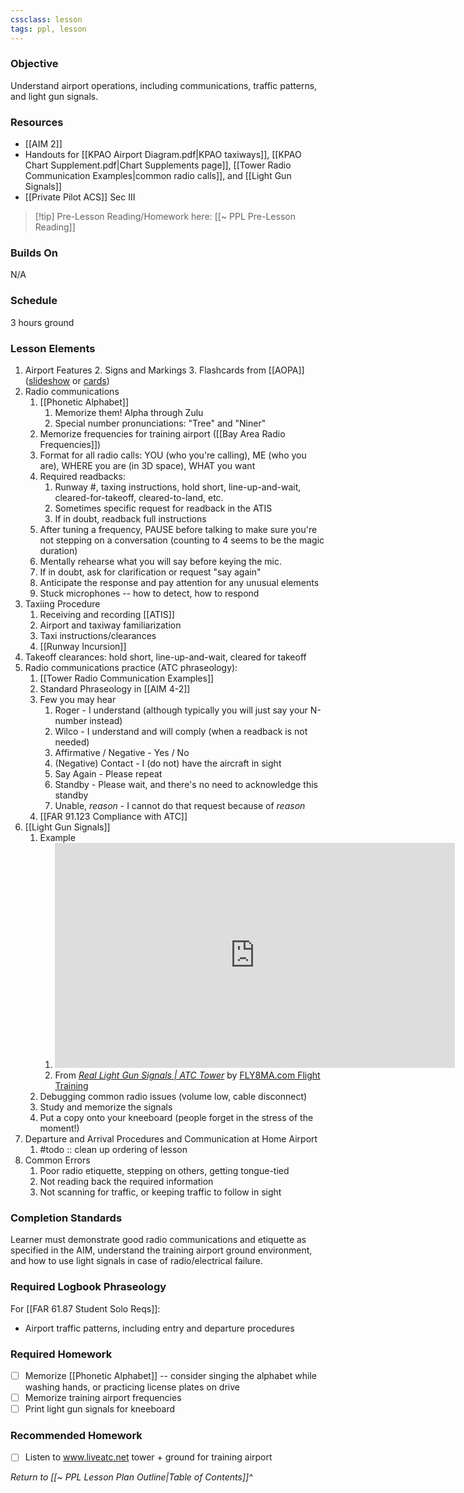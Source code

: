 ```yaml
---
cssclass: lesson
tags: ppl, lesson
---
```


### Objective
Understand airport operations, including communications, traffic patterns, and light gun signals.

### Resources
- [[AIM 2]]
- Handouts for [[KPAO Airport Diagram.pdf|KPAO taxiways]], [[KPAO Chart Supplement.pdf|Chart Supplements page]], [[Tower Radio Communication Examples|common radio calls]], and [[Light Gun Signals]]
- [[Private Pilot ACS]] Sec III

> [!tip] Pre-Lesson Reading/Homework here: [[~ PPL Pre-Lesson Reading]]

### Builds On
N/A

### Schedule
3 hours ground

### Lesson Elements
1. Airport Features
	2. Signs and Markings
	3. Flashcards from [[AOPA]] ([slideshow](https://www.nxtbook.com/nxtbooks/aopa/runwaysafetyflashcard/index.php#/p/1) or [cards](https://www.aopa.org/-/media/FIles/AOPA/Home/Online-Education/Flash-Cards/RWcards_lo.pdf))
2. Radio communications
	1. [[Phonetic Alphabet]]
		1. Memorize them! Alpha through Zulu
		2. Special number pronunciations: "Tree" and "Niner"
	2. Memorize frequencies for training airport ([[Bay Area Radio Frequencies]])
	3. Format for all radio calls: YOU (who you're calling), ME (who you are), WHERE you are (in 3D space), WHAT you want
	4. Required readbacks:
		1. Runway #, taxing instructions, hold short, line-up-and-wait, cleared-for-takeoff, cleared-to-land, etc.
		2. Sometimes specific request for readback in the ATIS
		3. If in doubt, readback full instructions
	5. After tuning a frequency, PAUSE before talking to make sure you're not stepping on a conversation (counting to 4 seems to be the magic duration)
	6. Mentally rehearse what you will say before keying the mic.
	7. If in doubt, ask for clarification or request "say again"
	8. Anticipate the response and pay attention for any unusual elements
	9. Stuck microphones -- how to detect, how to respond
4.  Taxiing Procedure
	1. Receiving and recording [[ATIS]]
	2. Airport and taxiway familiarization
	3. Taxi instructions/clearances
	4. [[Runway Incursion]]
6. Takeoff clearances: hold short, line-up-and-wait, cleared for takeoff
7. Radio communications practice (ATC phraseology):
	1. [[Tower Radio Communication Examples]]
	2. Standard Phraseology in [[AIM 4-2]]
	3. Few you may hear
		1. Roger - I understand (although typically you will just say your N-number instead)
		2. Wilco - I understand and will comply (when a readback is not needed)
		3. Affirmative / Negative - Yes / No
		4. (Negative) Contact - I (do not) have the aircraft in sight
		5. Say Again - Please repeat
		6. Standby - Please wait, and there's no need to acknowledge this standby
		7. Unable, *reason* - I cannot do that request because of *reason*
	4. [[FAR 91.123 Compliance with ATC]]
8. [[Light Gun Signals]]
	1. Example
		1. <iframe id="ytplayer" type="text/html" width="640" height="360" src="https://www.youtube.com/embed/nxoakUa8UqQ"  frameborder="0"></iframe>
		2. From *[Real Light Gun Signals | ATC Tower](https://www.youtube.com/watch?v=nxoakUa8UqQ)* by [FLY8MA.com Flight Training](https://www.youtube.com/@fly8ma.comflighttraining199)
	2. Debugging common radio issues (volume low, cable disconnect)
	3. Study and memorize the signals
	4. Put a copy onto your kneeboard (people forget in the stress of the moment!)
9. Departure and Arrival Procedures and Communication at Home Airport
	1. #todo :: clean up ordering of lesson
10. Common Errors
	1. Poor radio etiquette, stepping on others, getting tongue-tied
	2. Not reading back the required information
	3. Not scanning for traffic, or keeping traffic to follow in sight

### Completion Standards
Learner must demonstrate good radio communications and etiquette as specified in the AIM, understand the training airport ground environment, and how to use light signals in case of radio/electrical failure.

### Required Logbook Phraseology
For [[FAR 61.87 Student Solo Reqs]]: 
- Airport traffic patterns, including entry and departure procedures

### Required Homework
- [ ] Memorize [[Phonetic Alphabet]] -- consider singing the alphabet while washing hands, or practicing license plates on drive
- [ ] Memorize training airport frequencies
- [ ] Print light gun signals for kneeboard

### Recommended Homework 
- [ ] Listen to www.liveatc.net tower + ground for training airport


*Return to [[~ PPL Lesson Plan Outline|Table of Contents]]^*